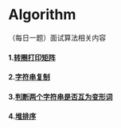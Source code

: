 # Algorithm
（每日一题）面试算法相关内容

#### 1.[转圈打印矩阵](https://github.com/NewGreatTeam/Algorithm/blob/master/printmatrix.md)   ####
#### 2.[字符串复制](https://github.com/NewGreatTeam/Algorithm/blob/master/mystrcpy.md)   ####
#### 3.[判断两个字符串是否互为变形词](https://github.com/NewGreatTeam/Algorithm/blob/master/isdeformation.md)   ####
#### 4.[堆排序](https://github.com/NewGreatTeam/Algorithm/edit/master/heapsort.md)   ####



